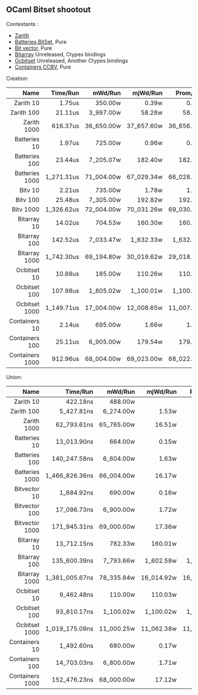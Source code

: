 OCaml Bitset shootout
---------------------

Contestants :

  - [Zarith](https://github.com/ocaml/zarith)
  - [Batteries BitSet](https://github.com/ocaml-batteries-team/batteries-included/blob/master/src/batBitSet.ml), Pure
  - [Bit vector](https://github.com/backtracking/bitv), Pure
  - [Bitarray](https://github.com/travisbrady/ocaml-bitarray)  Unreleased, Ctypes bindings
  - [Ocbitset](https://github.com/rleonid/ocbitset) Unreleased, Another Ctypes bindings
  - [Containers CCBV](https://github.com/c-cube/ocaml-containers/blob/master/src/data/CCBV.mli), Pure

Creation:

| Name            |   Time/Run |    mWd/Run |   mjWd/Run |   Prom/Run | Percentage |
|----------------:|-----------:|-----------:|-----------:|-----------:|-----------:|
| Zarith 10       |     1.75us |    350.00w |      0.39w |      0.39w |      0.10% |
| Zarith 100      |    21.11us |  3_997.00w |     58.28w |     58.28w |      1.21% |
| Zarith 1000     |   616.37us | 36_650.00w | 37_657.60w | 36_656.60w |     35.38% |
| Batteries 10    |     1.97us |    725.00w |      0.96w |      0.96w |      0.11% |
| Batteries 100   |    23.44us |  7_205.07w |    182.40w |    182.40w |      1.35% |
| Batteries 1000  | 1_271.31us | 71_004.00w | 67_029.34w | 66_028.34w |     72.97% |
| Bitv 10         |     2.21us |    735.00w |      1.78w |      1.78w |      0.13% |
| Bitv 100        |    25.48us |  7_305.00w |    192.82w |    192.82w |      1.46% |
| Bitv 1000       | 1_326.62us | 72_004.00w | 70_031.26w | 69_030.26w |     76.14% |
| Bitarray 10     |    14.02us |    704.53w |    160.30w |    160.30w |      0.80% |
| Bitarray 100    |   142.52us |  7_033.47w |  1_632.33w |  1_632.33w |      8.18% |
| Bitarray 1000   | 1_742.30us | 69_194.80w | 30_019.62w | 29_018.62w |    100.00% |
| Ocbitset 10     |    10.88us |    185.00w |    110.26w |    110.26w |      0.62% |
| Ocbitset 100    |   107.98us |  1_805.02w |  1_100.01w |  1_100.01w |      6.20% |
| Ocbitset 1000   | 1_149.71us | 17_004.00w | 12_008.65w | 11_007.65w |     65.99% |
| Containers 10   |     2.14us |    695.00w |      1.66w |      1.66w |      0.12% |
| Containers 100  |    25.11us |  6_905.00w |    179.54w |    179.54w |      1.44% |
| Containers 1000 |   912.96us | 68_004.00w | 69_023.00w | 68_022.00w |     52.40% |

Union: 

| Name            |       Time/Run |    mWd/Run |   mjWd/Run |   Prom/Run | Percentage |
|----------------:|---------------:|-----------:|-----------:|-----------:|-----------:|
| Zarith 10       |       422.18ns |    488.00w |            |            |      0.03% |
| Zarith 100      |     5_427.81ns |  6_274.00w |      1.53w |      1.53w |      0.37% |
| Zarith 1000     |    62_793.61ns | 65_765.00w |     16.51w |     16.51w |      4.28% |
| Batteries 10    |    13_013.90ns |    664.00w |      0.15w |      0.15w |      0.89% |
| Batteries 100   |   140_247.58ns |  6_604.00w |      1.63w |      1.63w |      9.56% |
| Batteries 1000  | 1_466_826.36ns | 66_004.00w |     16.17w |     16.17w |    100.00% |
| Bitvector 10    |     1_684.92ns |    690.00w |      0.16w |      0.16w |      0.11% |
| Bitvector 100   |    17_096.73ns |  6_900.00w |      1.72w |      1.72w |      1.17% |
| Bitvector 1000  |   171_945.31ns | 69_000.00w |     17.36w |     17.36w |     11.72% |
| Bitarray 10     |    13_712.15ns |    782.33w |    160.01w |    160.01w |      0.93% |
| Bitarray 100    |   135_600.39ns |  7_793.66w |  1_602.58w |  1_602.58w |      9.24% |
| Bitarray 1000   | 1_381_005.67ns | 78_335.84w | 16_014.92w | 16_014.92w |     94.15% |
| Ocbitset 10     |     9_462.48ns |    110.00w |    110.03w |    110.03w |      0.65% |
| Ocbitset 100    |    93_810.17ns |  1_100.02w |  1_100.02w |  1_100.02w |      6.40% |
| Ocbitset 1000   | 1_019_175.09ns | 11_000.25w | 11_062.38w | 11_062.38w |     69.48% |
| Containers 10   |     1_492.60ns |    680.00w |      0.17w |      0.17w |      0.10% |
| Containers 100  |    14_703.03ns |  6_800.00w |      1.71w |      1.71w |      1.00% |
| Containers 1000 |   152_476.23ns | 68_000.00w |     17.12w |     17.12w |     10.39% |
